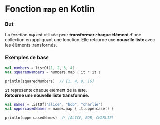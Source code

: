 # **Fonction `map` en Kotlin**

### But

La fonction **`map`** est utilisée pour **transformer chaque élément** d'une collection en appliquant une fonction. Elle retourne une **nouvelle liste** avec les éléments transformés.

### **Exemples de base**

```kotlin
val numbers = listOf(1, 2, 3, 4)
val squaredNumbers = numbers.map { it * it }

println(squaredNumbers)  // [1, 4, 9, 16]
```

**`it`** représente chaque élément de la liste.  
**Retourne une nouvelle liste transformée.**

```kotlin
val names = listOf("alice", "bob", "charlie")
val uppercasedNames = names.map { it.uppercase() }

println(uppercasedNames)  // [ALICE, BOB, CHARLIE]
```
